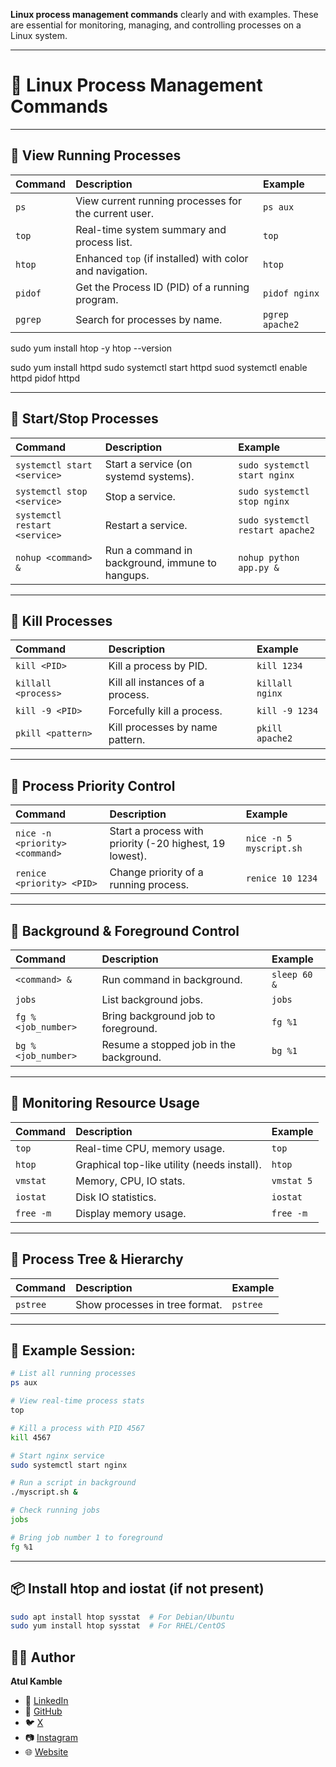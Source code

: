 **Linux process management commands** clearly and with examples. These are essential for monitoring, managing, and controlling processes on a Linux system.

---

# 📖 Linux Process Management Commands

---

## 📌 View Running Processes

| Command | Description                                              | Example         |
| :------ | :------------------------------------------------------- | :-------------- |
| `ps`    | View current running processes for the current user.     | `ps aux`        |
| `top`   | Real-time system summary and process list.               | `top`           |
| `htop`  | Enhanced `top` (if installed) with color and navigation. | `htop`          |
| `pidof` | Get the Process ID (PID) of a running program.           | `pidof nginx`   |
| `pgrep` | Search for processes by name.                            | `pgrep apache2` |

sudo yum install htop -y
htop --version 

sudo yum install httpd 
sudo systemctl start httpd 
suod systemctl enable httpd 
pidof httpd

---

## 📌 Start/Stop Processes

| Command                       | Description                                     | Example                          |
| :---------------------------- | :---------------------------------------------- | :------------------------------- |
| `systemctl start <service>`   | Start a service (on systemd systems).           | `sudo systemctl start nginx`     |
| `systemctl stop <service>`    | Stop a service.                                 | `sudo systemctl stop nginx`      |
| `systemctl restart <service>` | Restart a service.                              | `sudo systemctl restart apache2` |
| `nohup <command> &`           | Run a command in background, immune to hangups. | `nohup python app.py &`          |

---

## 📌 Kill Processes

| Command             | Description                      | Example         |
| :------------------ | :------------------------------- | :-------------- |
| `kill <PID>`        | Kill a process by PID.           | `kill 1234`     |
| `killall <process>` | Kill all instances of a process. | `killall nginx` |
| `kill -9 <PID>`     | Forcefully kill a process.       | `kill -9 1234`  |
| `pkill <pattern>`   | Kill processes by name pattern.  | `pkill apache2` |

---

## 📌 Process Priority Control

| Command                        | Description                                             | Example                 |
| :----------------------------- | :------------------------------------------------------ | :---------------------- |
| `nice -n <priority> <command>` | Start a process with priority (-20 highest, 19 lowest). | `nice -n 5 myscript.sh` |
| `renice <priority> <PID>`      | Change priority of a running process.                   | `renice 10 1234`        |

---

## 📌 Background & Foreground Control

| Command            | Description                             | Example      |
| :----------------- | :-------------------------------------- | :----------- |
| `<command> &`      | Run command in background.              | `sleep 60 &` |
| `jobs`             | List background jobs.                   | `jobs`       |
| `fg %<job_number>` | Bring background job to foreground.     | `fg %1`      |
| `bg %<job_number>` | Resume a stopped job in the background. | `bg %1`      |

---

## 📌 Monitoring Resource Usage

| Command   | Description                                 | Example    |
| :-------- | :------------------------------------------ | :--------- |
| `top`     | Real-time CPU, memory usage.                | `top`      |
| `htop`    | Graphical top-like utility (needs install). | `htop`     |
| `vmstat`  | Memory, CPU, IO stats.                      | `vmstat 5` |
| `iostat`  | Disk IO statistics.                         | `iostat`   |
| `free -m` | Display memory usage.                       | `free -m`  |

---

## 📌 Process Tree & Hierarchy

| Command  | Description                    | Example  |
| :------- | :----------------------------- | :------- |
| `pstree` | Show processes in tree format. | `pstree` |

---

## 📌 Example Session:

```bash
# List all running processes
ps aux

# View real-time process stats
top

# Kill a process with PID 4567
kill 4567

# Start nginx service
sudo systemctl start nginx

# Run a script in background
./myscript.sh &

# Check running jobs
jobs

# Bring job number 1 to foreground
fg %1
```

---

## 📦 Install htop and iostat (if not present)

```bash
sudo apt install htop sysstat  # For Debian/Ubuntu
sudo yum install htop sysstat  # For RHEL/CentOS
```
## 👨‍💻 Author

**Atul Kamble**

- 💼 [LinkedIn](https://www.linkedin.com/in/atuljkamble)
- 🐙 [GitHub](https://github.com/atulkamble)
- 🐦 [X](https://x.com/Atul_Kamble)
- 📷 [Instagram](https://www.instagram.com/atuljkamble)
- 🌐 [Website](https://www.atulkamble.in)
